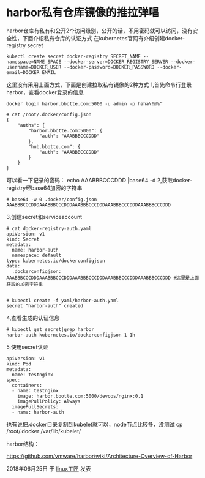 # harbor私有仓库镜像的推拉弹唱

harbor仓库有私有和公开2个访问级别，公开的话，不用密码就可以访问，没有安全性，下面介绍私有仓库的认证方式
在kubernetes官网有介绍创建docker-registry secret

```
kubectl create secret docker-registry SECRET_NAME --namespace=NAME_SPACE --docker-server=DOCKER_REGISTRY_SERVER --docker-username=DOCKER_USER --docker-password=DOCKER_PASSWORD --docker-email=DOCKER_EMAIL
```

这里没有采用上面方式，下面是创建拉取私有镜像的2种方式
1,首先命令行登录harbor，查看docker登录的信息

```
docker login harbor.bbotte.com:5000 -u admin -p haha\!@%^
 
# cat /root/.docker/config.json 
{
	"auths": {
		"harbor.bbotte.com:5000": {
			"auth": "AAABBBCCCDDD"
		},
		"hub.bbotte.com": {
			"auth": "AAABBBCCCDDD"
		}
	}
}
```

可以看一下记录的密码： echo AAABBBCCCDDD |base64 -d
2,获取docker-registry经base64加密的字符串

```
# base64 -w 0 .docker/config.json 
AAABBBCCCDDDAAABBBCCCDDDAAABBBCCCDDDAAABBBCCCDDDAAABBBCCCDDD
```

3,创建secret和serviceaccount

```
# cat docker-registry-auth.yaml
apiVersion: v1
kind: Secret
metadata:
  name: harbor-auth
  namespace: default
type: kubernetes.io/dockerconfigjson
data:
  .dockerconfigjson: AAABBBCCCDDDAAABBBCCCDDDAAABBBCCCDDDAAABBBCCCDDDAAABBBCCCDDD #这里是上面获取的加密字符串
 
 
# kubectl create -f yaml/harbor-auth.yaml 
secret "harbor-auth" created
```

4,查看生成的认证信息

```
# kubectl get secret|grep harbor
harbor-auth kubernetes.io/dockerconfigjson 1 1h
```

5,使用secret认证

```
apiVersion: v1
kind: Pod
metadata:
  name: testnginx
spec:
  containers:
  - name: testnginx
    image: harbor.bbotte.com:5000/devops/nginx:0.1
    imagePullPolicy: Always
  imagePullSecrets:
  - name: harbor-auth
```

也有说把.docker目录复制到kubelet就可以，node节点比较多，没测试
cp /root/.docker /var/lib/kubelet/

harbor结构：

<https://github.com/vmware/harbor/wiki/Architecture-Overview-of-Harbor>

2018年06月25日 于 [linux工匠](http://www.bbotte.com/) 发表
